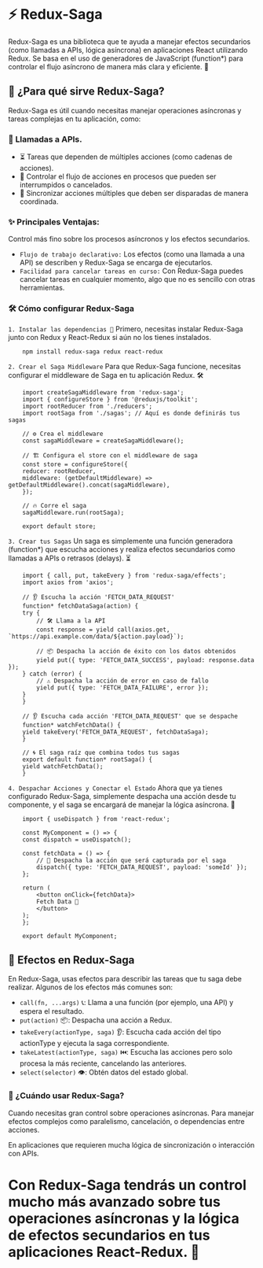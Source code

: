 # ⚡ Redux-Saga
Redux-Saga es una biblioteca que te ayuda a manejar efectos secundarios (como llamadas a APIs, lógica asíncrona) en aplicaciones React utilizando Redux. Se basa en el uso de generadores de JavaScript (function*) para controlar el flujo asíncrono de manera más clara y eficiente. 🎯

## 🌟 ¿Para qué sirve Redux-Saga?
Redux-Saga es útil cuando necesitas manejar operaciones asíncronas y tareas complejas en tu aplicación, como:

### 📡 Llamadas a APIs.
- ⏳ Tareas que dependen de múltiples acciones (como cadenas de acciones).
- 🚦 Controlar el flujo de acciones en procesos que pueden ser interrumpidos o cancelados.
- 🎯 Sincronizar acciones múltiples que deben ser disparadas de manera coordinada.

### ✨ Principales Ventajas:
Control más fino sobre los procesos asíncronos y los efectos secundarios.
- `Flujo de trabajo declarativo:` Los efectos (como una llamada a una API) se describen y Redux-Saga se encarga de ejecutarlos.
- `Facilidad para cancelar tareas en curso:` Con Redux-Saga puedes cancelar tareas en cualquier momento, algo que no es sencillo con otras herramientas.

### 🛠️ Cómo configurar Redux-Saga
`1. Instalar las dependencias 🔧`
Primero, necesitas instalar Redux-Saga junto con Redux y React-Redux si aún no los tienes instalados.

        npm install redux-saga redux react-redux

`2. Crear el Saga Middleware`
Para que Redux-Saga funcione, necesitas configurar el middleware de Saga en tu aplicación Redux. 🛠️

        import createSagaMiddleware from 'redux-saga';
        import { configureStore } from '@reduxjs/toolkit';
        import rootReducer from './reducers';
        import rootSaga from './sagas'; // Aquí es donde definirás tus sagas

        // ⚙️ Crea el middleware
        const sagaMiddleware = createSagaMiddleware();

        // 🏗️ Configura el store con el middleware de saga
        const store = configureStore({
        reducer: rootReducer,
        middleware: (getDefaultMiddleware) => getDefaultMiddleware().concat(sagaMiddleware),
        });

        // 🔥 Corre el saga
        sagaMiddleware.run(rootSaga);

        export default store;

`3. Crear tus Sagas`
Un saga es simplemente una función generadora (function*) que escucha acciones y realiza efectos secundarios como llamadas a APIs o retrasos (delays). ⏳
 
        import { call, put, takeEvery } from 'redux-saga/effects';
        import axios from 'axios';

        // 👂 Escucha la acción 'FETCH_DATA_REQUEST'
        function* fetchDataSaga(action) {
        try {
            // 🛠️ Llama a la API
            const response = yield call(axios.get, `https://api.example.com/data/${action.payload}`);
            
            // 📦 Despacha la acción de éxito con los datos obtenidos
            yield put({ type: 'FETCH_DATA_SUCCESS', payload: response.data });
        } catch (error) {
            // ⚠️ Despacha la acción de error en caso de fallo
            yield put({ type: 'FETCH_DATA_FAILURE', error });
        }
        }

        // 👂 Escucha cada acción 'FETCH_DATA_REQUEST' que se despache
        function* watchFetchData() {
        yield takeEvery('FETCH_DATA_REQUEST', fetchDataSaga);
        }

        // 🌀 El saga raíz que combina todos tus sagas
        export default function* rootSaga() {
        yield watchFetchData();
        }

`4. Despachar Acciones y Conectar el Estado`
Ahora que ya tienes configurado Redux-Saga, simplemente despacha una acción desde tu componente, y el saga se encargará de manejar la lógica asíncrona. 🎉

        import { useDispatch } from 'react-redux';

        const MyComponent = () => {
        const dispatch = useDispatch();

        const fetchData = () => {
            // 🚀 Despacha la acción que será capturada por el saga
            dispatch({ type: 'FETCH_DATA_REQUEST', payload: 'someId' });
        };

        return (
            <button onClick={fetchData}>
            Fetch Data 📡
            </button>
        );
        };

        export default MyComponent;

## 🚀 Efectos en Redux-Saga
En Redux-Saga, usas efectos para describir las tareas que tu saga debe realizar. Algunos de los efectos más comunes son:

- `call(fn, ...args)` 📞: Llama a una función (por ejemplo, una API) y espera el resultado.
- `put(action)` 📦: Despacha una acción a Redux.
- `takeEvery(actionType, saga)` 👂: Escucha cada acción del tipo actionType y ejecuta la saga correspondiente.
- `takeLatest(actionType, saga)` ⏮️: Escucha las acciones pero solo procesa la más reciente, cancelando las anteriores.
- `select(selector)` 👁️: Obtén datos del estado global.

### 🎯 ¿Cuándo usar Redux-Saga?
Cuando necesitas gran control sobre operaciones asíncronas.
Para manejar efectos complejos como paralelismo, cancelación, o dependencias entre acciones.

En aplicaciones que requieren mucha lógica de sincronización o interacción con APIs.

# Con Redux-Saga tendrás un control mucho más avanzado sobre tus operaciones asíncronas y la lógica de efectos secundarios en tus aplicaciones React-Redux. 🎉